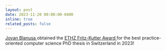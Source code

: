 ```yaml
---
layout: post
date: 2023-11-20 00:00:00-0400
inline: true
related_posts: false
---
```


<a href="https://www.linkedin.com/posts/jovan-blanusa_fritzkutteraward-activity-7132990125961015297-ZXiT"> Jovan Blanusa </a> obtained the <a href="https://inf.ethz.ch/department/awards-rankings/fritz-kutter-fonds.html"> ETHZ Fritz-Kutter Award </a> for the best practice-oriented computer science PhD thesis in Switzerland in 2023!
